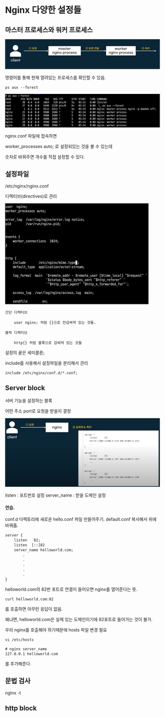 # Nginx 다양한 설정들

## 마스터 프로세스와 워커 프로세스

![nginxprocess](../images/nginx/process.png)

명령어를 통해 현재 열려있는 프로세스를 확인할 수 있음. 
~~~
ps aux --forest 
~~~

![forest](../images/nginx/forest.png)

nginx.conf 파일에 접속하면

worker_processes auto; 로 설정되있는 것을 볼 수 있는데

숫자로 바꿔주면 개수를 직접 설정할 수 있다. 

## 설정파일

/etc/nginx/nginx.conf

디렉티브(directives)로 관리 

![nginxConf](../images/nginx/nginxConf.png)

    간단 디렉티브 

        user nginx; 처럼 {}으로 안감싸져 있는 것들.

    블럭 디렉티브 

        http{} 처럼 블록으로 감싸져 있는 것들

설정의 끝은 세미콜론;

include를 사용해서 설정파일을 분리해서 관리 

    include /etc/nginx/conf.d/*.conf;


## Server block

서버 기능을 설정하는 블록

어떤 주소 port로 요청을 받을지 결정

![serverblock](../images/nginx/serverblock.png)

listen : 포트번호 설정
server_name : 받을 도메인 설정

#### 연습. 

conf.d 다렉토리에 새로운 hello.conf 파일 만들어주기. default.conf 복사해서 위에 바꿔줌.

~~~
server {
	listen   82;
    listen  [::]82
	server_name helloworld.com;
        .
        .
        .
        .
        .
}
~~~

helloworld.com의 82번 포트로 연결이 들어오면 nginx를 열어준다는 뜻.
</br>
~~~ 
curl helloworld.com:82
~~~
를 호출하면 아무런 응답이 없음. 

왜냐면, helloworld.com은 실제 있는 도메인이기에 82포트로 들어가는 것이 불가.

우리 nginx를 호출해야 하기때문에 hosts 파일 변경 필요 

~~~
vi /etc/hosts
~~~

~~~
# nginx server_name
127.0.0.1 helloworld.com
~~~
를 추가해준다. 


## 문법 검사 

nginx -t

## http block 

